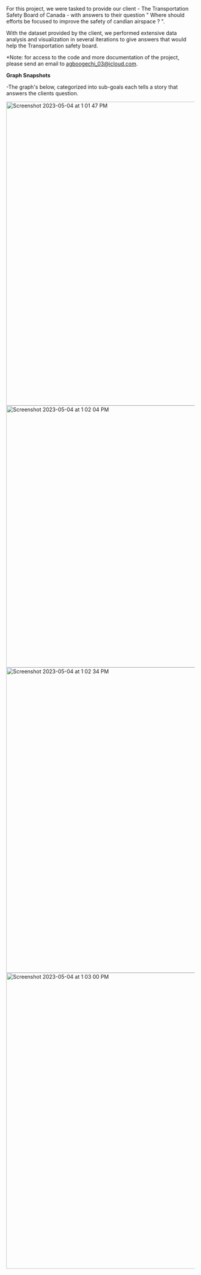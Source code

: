 For this project, we were tasked to provide our client - The Transportation Safety Board of Canada - with answers to their question 
" Where should efforts be focused to improve the safety of candian airspace ? ". 

With the dataset provided by the client, we performed extensive data analysis and visualization in several iterations to give answers that would help the 
Transportation safety board.

*Note: for access to the code and more documentation of the project, please send an email to agboogechi_03@icloud.com.

**Graph Snapshots**

-The graph's below, categorized into sub-goals each tells a story that answers the clients question.

<img width="811" alt="Screenshot 2023-05-04 at 1 01 47 PM" src="https://user-images.githubusercontent.com/71353591/236260980-315337e3-42a2-4627-a2d9-05b561311a22.png">
<img width="699" alt="Screenshot 2023-05-04 at 1 02 04 PM" src="https://user-images.githubusercontent.com/71353591/236261097-615f124d-31cc-4eb7-a920-b92d44ea723b.png">
<img width="815" alt="Screenshot 2023-05-04 at 1 02 34 PM" src="https://user-images.githubusercontent.com/71353591/236261119-15de9185-5c52-4126-9f58-480aacc88eb3.png">
<img width="790" alt="Screenshot 2023-05-04 at 1 03 00 PM" src="https://user-images.githubusercontent.com/71353591/236261145-09d91f1c-8b77-4b2d-9c73-57aed54aa4e2.png">

